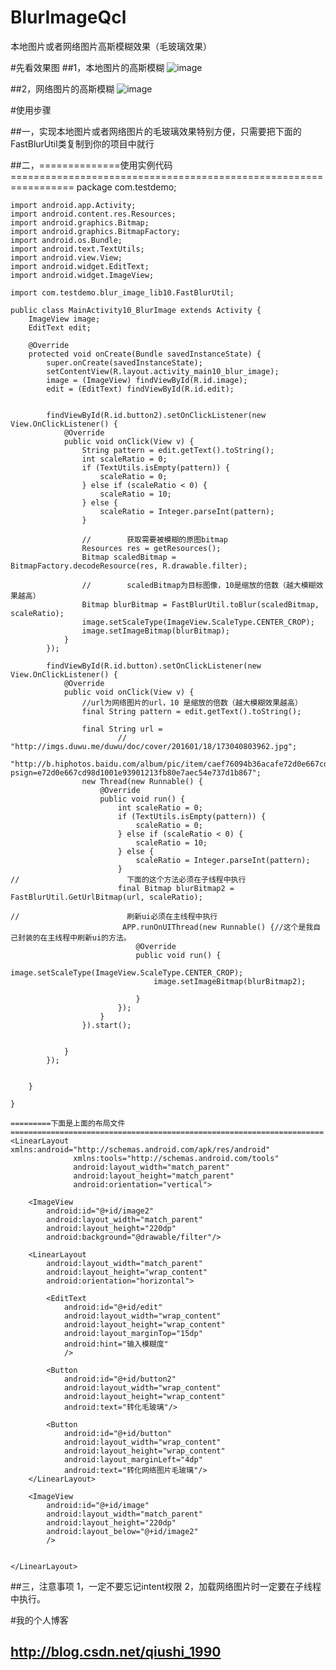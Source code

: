 # BlurImageQcl
本地图片或者网络图片高斯模糊效果（毛玻璃效果）

#先看效果图
##1，本地图片的高斯模糊
![image](https://github.com/qiushi123/BlurImageQcl/blob/master/images/qcl1_meitu_1.jpg?raw=true) 

##2，网络图片的高斯模糊
![image](https://github.com/qiushi123/BlurImageQcl/blob/master/images/qcl2_meitu_2.jpg?raw=true) 


#使用步骤

##一，实现本地图片或者网络图片的毛玻璃效果特别方便，只需要把下面的FastBlurUtil类复制到你的项目中就行


##二，==============使用实例代码=================================================================
	package com.testdemo;

	import android.app.Activity;
	import android.content.res.Resources;
	import android.graphics.Bitmap;
	import android.graphics.BitmapFactory;
	import android.os.Bundle;
	import android.text.TextUtils;
	import android.view.View;
	import android.widget.EditText;
	import android.widget.ImageView;

	import com.testdemo.blur_image_lib10.FastBlurUtil;

	public class MainActivity10_BlurImage extends Activity {
		ImageView image;
		EditText edit;

		@Override
		protected void onCreate(Bundle savedInstanceState) {
			super.onCreate(savedInstanceState);
			setContentView(R.layout.activity_main10_blur_image);
			image = (ImageView) findViewById(R.id.image);
			edit = (EditText) findViewById(R.id.edit);


			findViewById(R.id.button2).setOnClickListener(new View.OnClickListener() {
				@Override
				public void onClick(View v) {
					String pattern = edit.getText().toString();
					int scaleRatio = 0;
					if (TextUtils.isEmpty(pattern)) {
						scaleRatio = 0;
					} else if (scaleRatio < 0) {
						scaleRatio = 10;
					} else {
						scaleRatio = Integer.parseInt(pattern);
					}

					//        获取需要被模糊的原图bitmap
					Resources res = getResources();
					Bitmap scaledBitmap = BitmapFactory.decodeResource(res, R.drawable.filter);

					//        scaledBitmap为目标图像，10是缩放的倍数（越大模糊效果越高）
					Bitmap blurBitmap = FastBlurUtil.toBlur(scaledBitmap, scaleRatio);
					image.setScaleType(ImageView.ScaleType.CENTER_CROP);
					image.setImageBitmap(blurBitmap);
				}
			});

			findViewById(R.id.button).setOnClickListener(new View.OnClickListener() {
				@Override
				public void onClick(View v) {
					//url为网络图片的url，10 是缩放的倍数（越大模糊效果越高）
					final String pattern = edit.getText().toString();

					final String url =
							//                        "http://imgs.duwu.me/duwu/doc/cover/201601/18/173040803962.jpg";
							"http://b.hiphotos.baidu.com/album/pic/item/caef76094b36acafe72d0e667cd98d1000e99c5f.jpg?psign=e72d0e667cd98d1001e93901213fb80e7aec54e737d1b867";
					new Thread(new Runnable() {
						@Override
						public void run() {
							int scaleRatio = 0;
							if (TextUtils.isEmpty(pattern)) {
								scaleRatio = 0;
							} else if (scaleRatio < 0) {
								scaleRatio = 10;
							} else {
								scaleRatio = Integer.parseInt(pattern);
							}
	//                        下面的这个方法必须在子线程中执行
							final Bitmap blurBitmap2 = FastBlurUtil.GetUrlBitmap(url, scaleRatio);
							
	//                        刷新ui必须在主线程中执行
							 APP.runOnUIThread(new Runnable() {//这个是我自己封装的在主线程中刷新ui的方法。
								@Override
								public void run() {
									image.setScaleType(ImageView.ScaleType.CENTER_CROP);
									image.setImageBitmap(blurBitmap2);

								}
							});
						}
					}).start();


				}
			});


		}

	}
	
	=========下面是上面的布局文件======================================================================
	<LinearLayout xmlns:android="http://schemas.android.com/apk/res/android"
				  xmlns:tools="http://schemas.android.com/tools"
				  android:layout_width="match_parent"
				  android:layout_height="match_parent"
				  android:orientation="vertical">

		<ImageView
			android:id="@+id/image2"
			android:layout_width="match_parent"
			android:layout_height="220dp"
			android:background="@drawable/filter"/>

		<LinearLayout
			android:layout_width="match_parent"
			android:layout_height="wrap_content"
			android:orientation="horizontal">

			<EditText
				android:id="@+id/edit"
				android:layout_width="wrap_content"
				android:layout_height="wrap_content"
				android:layout_marginTop="15dp"
				android:hint="输入模糊度"
				/>

			<Button
				android:id="@+id/button2"
				android:layout_width="wrap_content"
				android:layout_height="wrap_content"
				android:text="转化毛玻璃"/>

			<Button
				android:id="@+id/button"
				android:layout_width="wrap_content"
				android:layout_height="wrap_content"
				android:layout_marginLeft="4dp"
				android:text="转化网络图片毛玻璃"/>
		</LinearLayout>

		<ImageView
			android:id="@+id/image"
			android:layout_width="match_parent"
			android:layout_height="220dp"
			android:layout_below="@+id/image2"
			/>


	</LinearLayout>
	
##三，注意事项
	1，一定不要忘记intent权限
	2，加载网络图片时一定要在子线程中执行。
	
	
#我的个人博客
## http://blog.csdn.net/qiushi_1990
